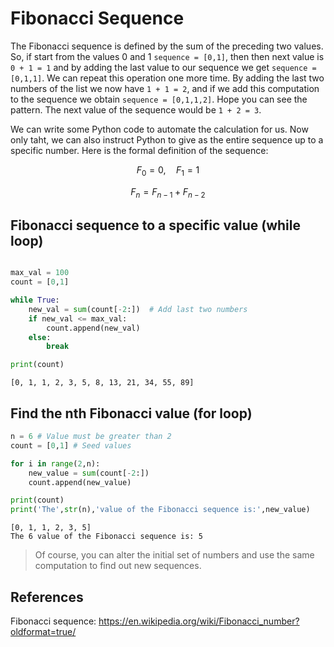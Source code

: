 # Fibonacci Sequence

The Fibonacci sequence is defined by the sum of the preceding two values. So, if start from the values 0 and 1 `sequence = [0,1]`, then then next value is `0 + 1 = 1` and by adding the last value to our sequence we get `sequence = [0,1,1]`. We can repeat this operation one more time. By adding the last two numbers of the list we now have `1 + 1 = 2`, and if we add this computation to the sequence we obtain `sequence = [0,1,1,2]`. Hope you can see the pattern. The next value of the sequence would be `1 + 2 = 3`.

We can write some Python code to automate the calculation for us. Now only taht, we can also instruct Python to give as the entire sequence up to a specific number. Here is the formal definition of the sequence:

$$ F_{0}=0,\quad F_{1}=1 $$


$$ F_{n}=F_{n-1}+F_{n-2} $$

## Fibonacci sequence to a specific value (while loop)


```python

max_val = 100
count = [0,1] 

while True:
    new_val = sum(count[-2:])  # Add last two numbers
    if new_val <= max_val:
        count.append(new_val) 
    else:
        break

print(count)
```

    [0, 1, 1, 2, 3, 5, 8, 13, 21, 34, 55, 89]


## Find the nth Fibonacci value (for loop)


```python
n = 6 # Value must be greater than 2
count = [0,1] # Seed values

for i in range(2,n):
    new_value = sum(count[-2:])
    count.append(new_value)

print(count)
print('The',str(n),'value of the Fibonacci sequence is:',new_value)
```

    [0, 1, 1, 2, 3, 5]
    The 6 value of the Fibonacci sequence is: 5


>Of course, you can alter the initial set of numbers and use the same computation to find out new sequences.

## References

Fibonacci sequence: <https://en.wikipedia.org/wiki/Fibonacci_number?oldformat=true/>
